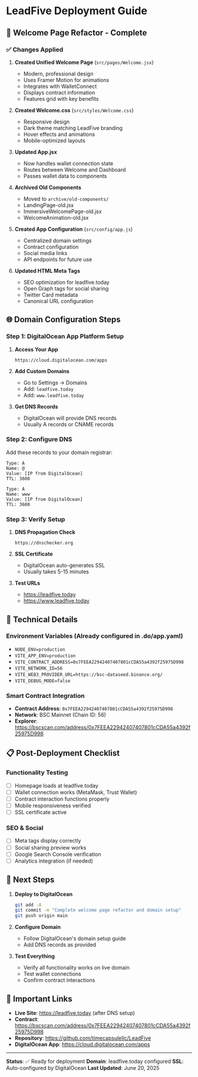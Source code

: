 # LeadFive Deployment Guide

## 🚀 Welcome Page Refactor - Complete

### ✅ Changes Applied

1. **Created Unified Welcome Page** (`src/pages/Welcome.jsx`)
   - Modern, professional design
   - Uses Framer Motion for animations
   - Integrates with WalletConnect
   - Displays contract information
   - Features grid with key benefits

2. **Created Welcome.css** (`src/styles/Welcome.css`)
   - Responsive design
   - Dark theme matching LeadFive branding
   - Hover effects and animations
   - Mobile-optimized layouts

3. **Updated App.jsx**
   - Now handles wallet connection state
   - Routes between Welcome and Dashboard
   - Passes wallet data to components

4. **Archived Old Components**
   - Moved to `archive/old-components/`
   - LandingPage-old.jsx
   - ImmersiveWelcomePage-old.jsx
   - WelcomeAnimation-old.jsx

5. **Created App Configuration** (`src/config/app.js`)
   - Centralized domain settings
   - Contract configuration
   - Social media links
   - API endpoints for future use

6. **Updated HTML Meta Tags**
   - SEO optimization for leadfive.today
   - Open Graph tags for social sharing
   - Twitter Card metadata
   - Canonical URL configuration

## 🌐 Domain Configuration Steps

### Step 1: DigitalOcean App Platform Setup

1. **Access Your App**
   ```
   https://cloud.digitalocean.com/apps
   ```

2. **Add Custom Domains**
   - Go to Settings → Domains
   - Add: `leadfive.today`
   - Add: `www.leadfive.today`

3. **Get DNS Records**
   - DigitalOcean will provide DNS records
   - Usually A records or CNAME records

### Step 2: Configure DNS

Add these records to your domain registrar:

```
Type: A
Name: @
Value: [IP from DigitalOcean]
TTL: 3600

Type: A
Name: www
Value: [IP from DigitalOcean]
TTL: 3600
```

### Step 3: Verify Setup

1. **DNS Propagation Check**
   ```
   https://dnschecker.org
   ```

2. **SSL Certificate**
   - DigitalOcean auto-generates SSL
   - Usually takes 5-15 minutes

3. **Test URLs**
   - https://leadfive.today
   - https://www.leadfive.today

## 🔧 Technical Details

### Environment Variables (Already configured in .do/app.yaml)
- `NODE_ENV=production`
- `VITE_APP_ENV=production`
- `VITE_CONTRACT_ADDRESS=0x7FEEA22942407407801cCDA55a4392f25975D998`
- `VITE_NETWORK_ID=56`
- `VITE_WEB3_PROVIDER_URL=https://bsc-dataseed.binance.org/`
- `VITE_DEBUG_MODE=false`

### Smart Contract Integration
- **Contract Address**: `0x7FEEA22942407407801cCDA55a4392f25975D998`
- **Network**: BSC Mainnet (Chain ID: 56)
- **Explorer**: https://bscscan.com/address/0x7FEEA22942407407801cCDA55a4392f25975D998

## 📋 Post-Deployment Checklist

### Functionality Testing
- [ ] Homepage loads at leadfive.today
- [ ] Wallet connection works (MetaMask, Trust Wallet)
- [ ] Contract interaction functions properly
- [ ] Mobile responsiveness verified
- [ ] SSL certificate active

### SEO & Social
- [ ] Meta tags display correctly
- [ ] Social sharing preview works
- [ ] Google Search Console verification
- [ ] Analytics integration (if needed)

## 🎯 Next Steps

1. **Deploy to DigitalOcean**
   ```bash
   git add -A
   git commit -m "Complete welcome page refactor and domain setup"
   git push origin main
   ```

2. **Configure Domain**
   - Follow DigitalOcean's domain setup guide
   - Add DNS records as provided

3. **Test Everything**
   - Verify all functionality works on live domain
   - Test wallet connections
   - Confirm contract interactions

## 🔗 Important Links

- **Live Site**: https://leadfive.today (after DNS setup)
- **Contract**: https://bscscan.com/address/0x7FEEA22942407407801cCDA55a4392f25975D998
- **Repository**: https://github.com/timecapsulellc/LeadFive
- **DigitalOcean App**: https://cloud.digitalocean.com/apps

---

**Status**: ✅ Ready for deployment
**Domain**: leadfive.today configured
**SSL**: Auto-configured by DigitalOcean
**Last Updated**: June 20, 2025
